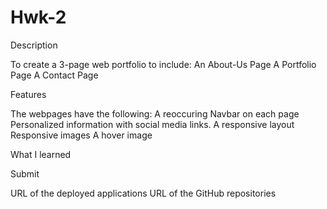 # Hwk-2


Description

To create a 3-page web portfolio to include:
An About-Us Page
A Portfolio Page
A Contact Page




Features

The webpages have the following:
A reoccuring Navbar on each page
Personalized information with social media links.
A responsive layout
Responsive images
A hover image

What I learned



Submit

URL of the deployed applications
URL of the GitHub repositories
 
